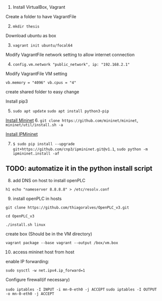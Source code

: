 1. Install VirtualBox, Vagrant

Create a folder to have VagrantFile

2. `mkdir thesis`

Download ubuntu as box

3. `vagrant init ubuntu/focal64`

Modify VagrantFile network setting to allow internet connection

4. `config.vm.network "public_network", ip: "192.168.2.1"`

Modify VagrantFile VM setting

`vb.memory = "4096" vb.cpus = "4"`

create shared folder to easy change

Install pip3

5. `sudo apt update` `sudo apt install python3-pip`

[Install Mininet](https://mininet.org/download/)
6. `git clone https://github.com/mininet/mininet`, `mininet/util/install.sh -a`

[Install IPMininet](https://ipmininet.readthedocs.io/en/latest/install.html)

7. `$ sudo pip install --upgrade git+https://github.com/cnp3/ipmininet.git@v1.1`, `sudo python -m ipmininet.install -af`

## TODO: automatize it in the python install script
8. add DNS on host to install openPLC

`h1 echo "nameserver 8.8.8.8" > /etc/resolv.conf`

9. install openPLC in hosts

`git clone https://github.com/thiagoralves/OpenPLC_v3.git`

`cd OpenPLC_v3`

`./install.sh linux`


create box (Should be in the VM directory)

`vagrant package --base vagrant --output /box/vm.box`

10. access mininet host from host

enable IP forwarding:

`sudo sysctl -w net.ipv4.ip_forward=1`

Configure firewall(if necessary)

`sudo iptables -I INPUT -i mn-0-eth0 -j ACCEPT`
`sudo iptables -I OUTPUT -o mn-0-eth0 -j ACCEPT`